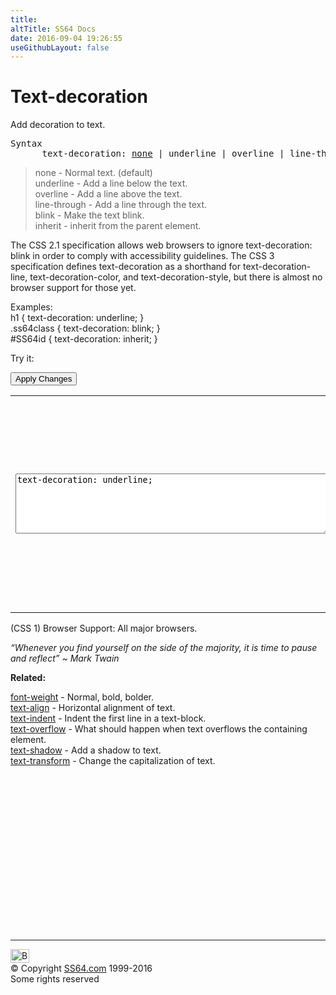 ```yaml
---
title:
altTitle: SS64 Docs
date: 2016-09-04 19:26:55
useGithubLayout: false
---
```

<!-- #BeginLibraryItem "/Library/head_css.lbi" --><!-- #EndLibraryItem --><h1>Text-decoration</h1>
<p>Add decoration to text.</p>
<pre>Syntax
      text-decoration: <u>none</u> | underline | overline | line-through | blink | inherit ;</pre>
<blockquote>
<p><span class="code">none</span> - Normal text. (default)<br>
<span class="code">underline</span> - Add a line below the text.<br>
<span class="code">overline</span> - Add a line above the text.<br>
<span class="code">line-through</span> - Add a line through the text.<br>
<span class="code">blink</span> - Make the text blink.<br>
<span class="code">inherit</span> - inherit from the parent element.</p>
</blockquote>
<p>The CSS 2.1 specification allows web browsers to ignore <span class="code">text-decoration: blink</span> in order to comply with accessibility guidelines. The CSS 3 specification defines <span class="code">text-decoration</span> as a shorthand for text-decoration-line, text-decoration-color, and text-decoration-style, but there is  almost no browser support for those yet.</p>
<p>Examples:<br>
  <span class="code">h1 { text-decoration: underline;  }<br>
    .ss64class { text-decoration: blink; }</span><br>
    <span class="code">#SS64id { text-decoration: inherit;  }</span>    <br>
</p>
<p>Try it:</p><input type="button" onclick="ApplyStyle()" value="Apply Changes">
<table>
  <tbody><tr>
    <td><textarea name="tryit" id="trycode" cols="60" rows="6" onfocus="this.style.background='#fff';" onblur="this.style.background='#eee';" tabindex="1">text-decoration: underline;
</textarea></td>
    <td><div id="tryresult">In  html documents the use of underline formatting is most often associated with hyperlinks. In many cases it is better to add emphasis with <b>bold</b> or <i>italic</i>.</div></td>
  </tr>
</tbody></table>
<p>(CSS 1) Browser Support:  All major browsers. </p>
<p class="quote"><i>“Whenever you find yourself on the side of the majority, it is time to pause and reflect” ~ Mark Twain</i></p><p><b>Related:</b></p>
<p><a href="font-weight.html">font-weight</a> - Normal, bold, bolder.<br>
<a href="text-align.html">text-align</a> - Horizontal alignment of text.<br>
<a href="text-indent.html">text-indent</a> - Indent the first line in a text-block.<br>
<a href="text-overflow.html">text-overflow</a> - What should happen when text overflows the containing element.<br>
<a href="text-shadow.html">text-shadow</a> - Add a shadow to text.<br>
<a href="text-transform.html">text-transform</a> - Change the capitalization of text.</p><!-- #BeginLibraryItem "/Library/foot_css.lbi" --><p>
<!-- CSS -->
<ins class="adsbygoogle" style="display:inline-block;width:300px;height:250px" data-ad-client="ca-pub-6140977852749469" data-ad-slot="2739097502"></ins>
<script>
(adsbygoogle = window.adsbygoogle || []).push({});
</script></p>
<hr>
<div id="bl" class="footer"><a href="text-decoration.html#"><img src="../images/top.png" width="30" height="22" alt="Back to the Top"></a></div>
<div id="br" class="footer, tagline">© Copyright <a href="../index.html">SS64.com</a> 1999-2016<br>
Some rights reserved</div><!-- #EndLibraryItem -->

